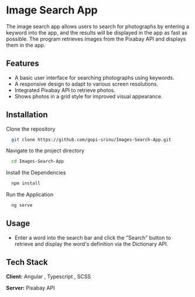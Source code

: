 
# Image Search App

The image search app allows users to search for photographs by entering a keyword into the app, and the results will be displayed in the app as fast as possible. The program retrieves images from the Pixabay API and displays them in the app.


## Features

- A basic user interface for searching photographs using keywords.
- A responsive design to adapt to various screen resolutions.
- Integrated Pixabay API to retrieve photos.
- Shows photos in a grid style for improved visual appearance.


## Installation

Clone the repository

```bash
  git clone https://github.com/gopi-srinu/Images-Search-App.git
```
Navigate to the project directory
```bash
  cd Images-Search-App
```
Install the Dependencies
```bash
  npm install
```
Run the Application
```bash
  ng serve
```

## Usage
- Enter a word into the search bar and click the "Search" button to retrieve and display the word's definition via the Dictionary API.


## Tech Stack

**Client:** Angular , Typescript , SCSS

**Server:** Pixabay API

